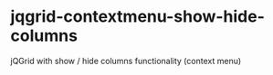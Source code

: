 jqgrid-contextmenu-show-hide-columns
====================================

jQGrid with show / hide columns functionality (context menu)

